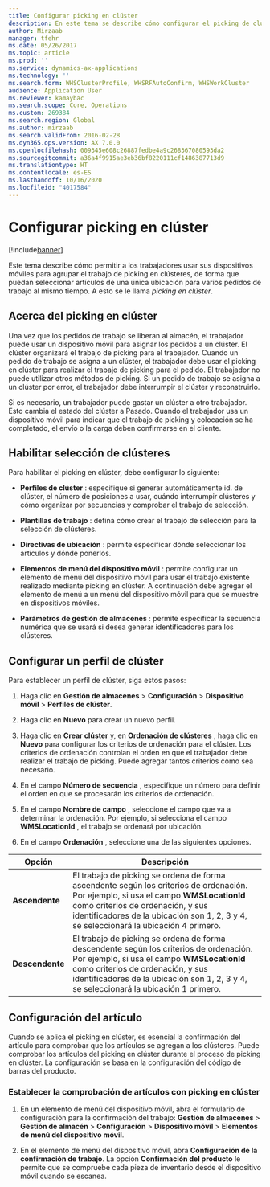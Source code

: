 ```yaml
---
title: Configurar picking en clúster
description: En este tema se describe cómo configurar el picking de clústeres y cómo aplicar la confirmación del artículo con el picking de clústeres.
author: Mirzaab
manager: tfehr
ms.date: 05/26/2017
ms.topic: article
ms.prod: ''
ms.service: dynamics-ax-applications
ms.technology: ''
ms.search.form: WHSClusterProfile, WHSRFAutoConfirm, WHSWorkCluster
audience: Application User
ms.reviewer: kamaybac
ms.search.scope: Core, Operations
ms.custom: 269384
ms.search.region: Global
ms.author: mirzaab
ms.search.validFrom: 2016-02-28
ms.dyn365.ops.version: AX 7.0.0
ms.openlocfilehash: 009345e608c26887fedbe4a9c268367080593da2
ms.sourcegitcommit: a36a4f9915ae3eb36bf8220111cf1486387713d9
ms.translationtype: HT
ms.contentlocale: es-ES
ms.lasthandoff: 10/16/2020
ms.locfileid: "4017584"
---
```

# <a name="set-up-cluster-picking"></a>Configurar picking en clúster

[!include[banner](../includes/banner.md)]

Este tema describe cómo permitir a los trabajadores usar sus dispositivos móviles para agrupar el trabajo de picking en clústeres, de forma que puedan seleccionar artículos de una única ubicación para varios pedidos de trabajo al mismo tiempo. A esto se le llama *picking en clúster*.

## <a name="about-cluster-picking"></a>Acerca del picking en clúster

Una vez que los pedidos de trabajo se liberan al almacén, el trabajador puede usar un dispositivo móvil para asignar los pedidos a un clúster. El clúster organizará el trabajo de picking para el trabajador. Cuando un pedido de trabajo se asigna a un clúster, el trabajador debe usar el picking en clúster para realizar el trabajo de picking para el pedido. El trabajador no puede utilizar otros métodos de picking. Si un pedido de trabajo se asigna a un clúster por error, el trabajador debe interrumpir el clúster y reconstruirlo.

Si es necesario, un trabajador puede gastar un clúster a otro trabajador. Esto cambia el estado del clúster a Pasado. Cuando el trabajador usa un dispositivo móvil para indicar que el trabajo de picking y colocación se ha completado, el envío o la carga deben confirmarse en el cliente.

## <a name="enable-cluster-picking"></a>Habilitar selección de clústeres

Para habilitar el picking en clúster, debe configurar lo siguiente:

- **Perfiles de clúster** : especifique si generar automáticamente id. de clúster, el número de posiciones a usar, cuándo interrumpir clústeres y cómo organizar por secuencias y comprobar el trabajo de selección.

- **Plantillas de trabajo** : defina cómo crear el trabajo de selección para la selección de clústeres.

- **Directivas de ubicación** : permite especificar dónde seleccionar los artículos y dónde ponerlos.

- **Elementos de menú del dispositivo móvil** : permite configurar un elemento de menú del dispositivo móvil para usar el trabajo existente realizado mediante picking en clúster. A continuación debe agregar el elemento de menú a un menú del dispositivo móvil para que se muestre en dispositivos móviles.

- **Parámetros de gestión de almacenes** : permite especificar la secuencia numérica que se usará si desea generar identificadores para los clústeres.

## <a name="set-up-a-cluster-profile"></a>Configurar un perfil de clúster

Para establecer un perfil de clúster, siga estos pasos:

1. Haga clic en **Gestión de almacenes** \> **Configuración** \> **Dispositivo móvil** \> **Perfiles de clúster**.

1. Haga clic en **Nuevo** para crear un nuevo perfil.

1. Haga clic en **Crear clúster** y, en **Ordenación de clústeres** , haga clic en **Nuevo** para configurar los criterios de ordenación para el clúster. Los criterios de ordenación controlan el orden en que el trabajador debe realizar el trabajo de picking. Puede agregar tantos criterios como sea necesario.

1. En el campo **Número de secuencia** , especifique un número para definir el orden en que se procesarán los criterios de ordenación.

1. En el campo **Nombre de campo** , seleccione el campo que va a determinar la ordenación. Por ejemplo, si selecciona el campo **WMSLocationId** , el trabajo se ordenará por ubicación.

1. En el campo **Ordenación** , seleccione una de las siguientes opciones.

| **Opción**     | **Descripción**                                                                                                                                                                                                                    |
|----------------|------------------------------------------------------------------------------------------------------------------------------------------------------------------------------------------------------------------------------------|
| **Ascendente**  | El trabajo de picking se ordena de forma ascendente según los criterios de ordenación. Por ejemplo, si usa el campo **WMSLocationId** como criterios de ordenación, y sus identificadores de la ubicación son 1, 2, 3 y 4, se seleccionará la ubicación 4 primero. |
| **Descendente** | El trabajo de picking se ordena de forma descendente según los criterios de ordenación. Por ejemplo, si usa el campo **WMSLocationId** como criterios de ordenación, y sus identificadores de la ubicación son 1, 2, 3 y 4, se seleccionará la ubicación 1 primero. |

## <a name="item-confirmation"></a>Configuración del artículo

Cuando se aplica el picking en clúster, es esencial la confirmación del artículo para comprobar que los artículos se agregan a los clústeres. Puede comprobar los artículos del picking en clúster durante el proceso de picking en clúster. La configuración se basa en la configuración del código de barras del producto.

### <a name="set-up-item-verification-with-cluster-picking"></a>Establecer la comprobación de artículos con picking en clúster

1. En un elemento de menú del dispositivo móvil, abra el formulario de configuración para la confirmación del trabajo: **Gestión de almacenes** \> **Gestión de almacén** \> **Configuración** \> **Dispositivo móvil** \> **Elementos de menú del dispositivo móvil**.

1. En el elemento de menú del dispositivo móvil, abra **Configuración de la confirmación de trabajo**. La opción **Confirmación del producto** le permite que se compruebe cada pieza de inventario desde el dispositivo móvil cuando se escanea.
